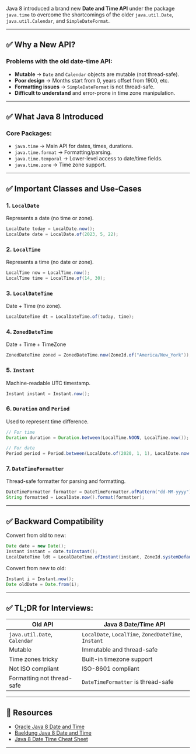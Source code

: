 Java 8 introduced a brand new **Date and Time API** under the package `java.time` to overcome the shortcomings of the older `java.util.Date`, `java.util.Calendar`, and `SimpleDateFormat`.

---

## ✅ Why a New API?

### Problems with the old date-time API:

* **Mutable** → `Date` and `Calendar` objects are mutable (not thread-safe).
* **Poor design** → Months start from 0, years offset from 1900, etc.
* **Formatting issues** → `SimpleDateFormat` is not thread-safe.
* **Difficult to understand** and error-prone in time zone manipulation.

---

## ✅ What Java 8 Introduced

### Core Packages:

* `java.time` → Main API for dates, times, durations.
* `java.time.format` → Formatting/parsing.
* `java.time.temporal` → Lower-level access to date/time fields.
* `java.time.zone` → Time zone support.

---

## ✅ Important Classes and Use-Cases

### 1. `LocalDate`

Represents a date (no time or zone).

```java
LocalDate today = LocalDate.now();
LocalDate date = LocalDate.of(2023, 5, 22);
```

### 2. `LocalTime`

Represents a time (no date or zone).

```java
LocalTime now = LocalTime.now();
LocalTime time = LocalTime.of(14, 30);
```

### 3. `LocalDateTime`

Date + Time (no zone).

```java
LocalDateTime dt = LocalDateTime.of(today, time);
```

### 4. `ZonedDateTime`

Date + Time + TimeZone

```java
ZonedDateTime zoned = ZonedDateTime.now(ZoneId.of("America/New_York"));
```

### 5. `Instant`

Machine-readable UTC timestamp.

```java
Instant instant = Instant.now();
```

### 6. `Duration` and `Period`

Used to represent time difference.

```java
// For time
Duration duration = Duration.between(LocalTime.NOON, LocalTime.now());

// For date
Period period = Period.between(LocalDate.of(2020, 1, 1), LocalDate.now());
```

### 7. `DateTimeFormatter`

Thread-safe formatter for parsing and formatting.

```java
DateTimeFormatter formatter = DateTimeFormatter.ofPattern("dd-MM-yyyy");
String formatted = LocalDate.now().format(formatter);
```

---

## ✅ Backward Compatibility

Convert from old to new:

```java
Date date = new Date();
Instant instant = date.toInstant();
LocalDateTime ldt = LocalDateTime.ofInstant(instant, ZoneId.systemDefault());
```

Convert from new to old:

```java
Instant i = Instant.now();
Date oldDate = Date.from(i);
```

---

## ✅ TL;DR for Interviews:

| Old API                      | Java 8 Date/Time API                                 |
| ---------------------------- | ---------------------------------------------------- |
| `java.util.Date`, `Calendar` | `LocalDate`, `LocalTime`, `ZonedDateTime`, `Instant` |
| Mutable                      | Immutable and thread-safe                            |
| Time zones tricky            | Built-in timezone support                            |
| Not ISO compliant            | ISO-8601 compliant                                   |
| Formatting not thread-safe   | `DateTimeFormatter` is thread-safe                   |

---

## 🔗 Resources

* [Oracle Java 8 Date and Time](https://docs.oracle.com/javase/tutorial/datetime/index.html)
* [Baeldung Java 8 Date and Time](https://www.baeldung.com/java-8-date-time-intro)
* [Java 8 Date Time Cheat Sheet](https://www.baeldung.com/java-8-date-time-intro#cheatsheet)

---